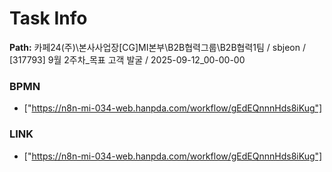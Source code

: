 # Task Info

**Path:** 카페24(주)\본사사업장\[CG]MI본부\B2B협력그룹\B2B협력1팀 / sbjeon / [317793] 9월 2주차_목표 고객 발굴 / 2025-09-12_00-00-00

### BPMN
- ["https://n8n-mi-034-web.hanpda.com/workflow/gEdEQnnnHds8iKug"]

### LINK
- ["https://n8n-mi-034-web.hanpda.com/workflow/gEdEQnnnHds8iKug"]

